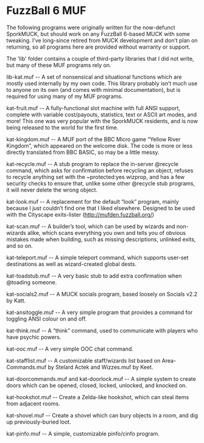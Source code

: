 FuzzBall 6 MUF
==============

The following programs were originally written for the now-defunct SporkMUCK, but should work on any FuzzBall 6-based MUCK with some tweaking. I’ve long-since retired from MUCK development and don’t plan on returning, so all programs here are provided without warranty or support.

The 'lib' folder contains a couple of third-party libraries that I did not write, but many of these MUF programs rely on.

lib-kat.muf -- A set of nonsensical and situational functions which are mostly used internally by my own code. This library probably isn’t much use to anyone on its own (and comes with minimal documentation), but is required for using many of my MUF programs.

kat-fruit.muf -- A fully-functional slot machine with full ANSI support, complete with variable cost/payouts, statistics, text or ASCII art modes, and more! This one was very popular with the SporkMUCK residents, and is now being released to the world for the first time.

kat-kingdom.muf -- A MUF port of the BBC Micro game “Yellow River Kingdom”, which appeared on the welcome disk. The code is more or less directly translated from BBC BASIC, so may be a little messy.

kat-recycle.muf -- A stub program to replace the in-server @recycle command, which asks for confirmation before recycling an object, refuses to recycle anything set with the ~protected:yes wizprop, and has a few security checks to ensure that, unlike some other @recycle stub programs, it will never delete the wrong object.

kat-look.muf -- A replacement for the default “look” program, mainly because I just couldn’t find one that I liked elsewhere. Designed to be used with the Cityscape exits-lister (http://mufden.fuzzball.org/)

kat-scan.muf -- A builder’s tool, which can be used by wizards and non-wizards alike, which scans everything you own and tells you of obvious mistakes made when building, such as missing descriptions, unlinked exits, and so on.

kat-teleport.muf -- A simple teleport command, which supports user-set destinations as well as wizard-created global dests.

kat-toadstub.muf -- A very basic stub to add extra confirmation when @toading someone.

kat-socials2.muf -- A MUCK socials program, based loosely on Socials v2.2 by Katt.

kat-ansitoggle.muf -- A very simple program that provides a command for toggling ANSI colour on and off.

kat-think.muf -- A “think” command, used to communicate with players who have psychic powers.

kat-ooc.muf -- A very simple OOC chat command.

kat-stafflist.muf -- A customizable staff/wizards list based on Area-Commands.muf by Stelard Actek and Wizzes.muf by Keet.

kat-doorcommands.muf and kat-doorlock.muf -- A simple system to create doors which can be opened, closed, locked, unlocked, and knocked on.

kat-hookshot.muf -- Create a Zelda-like hookshot, which can steal items from adjacent rooms.

kat-shovel.muf -- Create a shovel which can bury objects in a room, and dig up previously-buried loot.

kat-pinfo.muf -- A simple, customizable pinfo/cinfo program.
